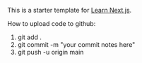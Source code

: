 This is a starter template for [Learn Next.js](https://nextjs.org/learn).

How to upload code to github:

1. git add .
2. git commit -m "your commit notes here"
3. git push -u origin main